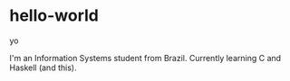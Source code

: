 # hello-world
yo

I'm an Information Systems student from Brazil. Currently learning C and Haskell (and this).
